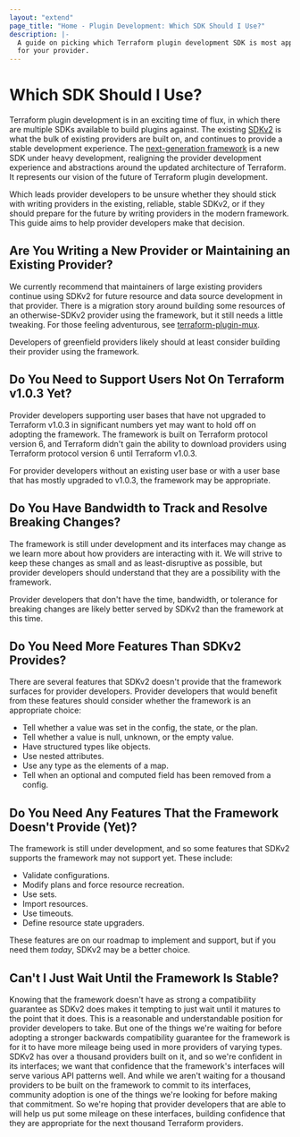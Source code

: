 ```yaml
---
layout: "extend"
page_title: "Home - Plugin Development: Which SDK Should I Use?"
description: |-
  A guide on picking which Terraform plugin development SDK is most appropriate
  for your provider.
---
```


# Which SDK Should I Use?

Terraform plugin development is in an exciting time of flux, in which there are
multiple SDKs available to build plugins against. The existing
[SDKv2](/docs/extend/index.html) is what the bulk of existing providers are
built on, and continues to provide a stable development experience. The [next-generation
framework](/docs/plugin/framework/index.html) is a new SDK under heavy
development, realigning the provider development experience and abstractions
around the updated architecture of Terraform. It represents our vision of the
future of Terraform plugin development.

Which leads provider developers to be unsure whether they should stick with
writing providers in the existing, reliable, stable SDKv2, or if they should
prepare for the future by writing providers in the modern framework. This guide
aims to help provider developers make that decision.

## Are You Writing a New Provider or Maintaining an Existing Provider?

We currently recommend that maintainers of large existing providers continue
using SDKv2 for future resource and data source development in that provider.
There is a migration story around building some resources of an otherwise-SDKv2
provider using the framework, but it still needs a little tweaking. For those
feeling adventurous, see
[terraform-plugin-mux](https://pkg.go.dev/github.com/hashicorp/terraform-plugin-mux).

Developers of greenfield providers likely should at least consider building
their provider using the framework.

## Do You Need to Support Users Not On Terraform v1.0.3 Yet?

Provider developers supporting user bases that have not upgraded to Terraform
v1.0.3 in significant numbers yet may want to hold off on adopting the
framework. The framework is built on Terraform protocol version 6, and
Terraform didn't gain the ability to download providers using Terraform
protocol version 6 until Terraform v1.0.3.

For provider developers without an existing user base or with a user base that
has mostly upgraded to v1.0.3, the framework may be appropriate.

## Do You Have Bandwidth to Track and Resolve Breaking Changes?

The framework is still under development and its interfaces may change as we
learn more about how providers are interacting with it. We will strive to keep
these changes as small and as least-disruptive as possible, but provider
developers should understand that they are a possibility with the framework.

Provider developers that don't have the time, bandwidth, or tolerance for
breaking changes are likely better served by SDKv2 than the framework at this
time.

## Do You Need More Features Than SDKv2 Provides?

There are several features that SDKv2 doesn't provide that the framework
surfaces for provider developers. Provider developers that would benefit from
these features should consider whether the framework is an appropriate choice:

* Tell whether a value was set in the config, the state, or the plan.
* Tell whether a value is null, unknown, or the empty value.
* Have structured types like objects.
* Use nested attributes.
* Use any type as the elements of a map.
* Tell when an optional and computed field has been removed from a config.

## Do You Need Any Features That the Framework Doesn't Provide (Yet)?

The framework is still under development, and so some features that SDKv2
supports the framework may not support yet. These include:

* Validate configurations.
* Modify plans and force resource recreation.
* Use sets.
* Import resources.
* Use timeouts.
* Define resource state upgraders.

These features are on our roadmap to implement and support, but if you need
them _today_, SDKv2 may be a better choice.

## Can't I Just Wait Until the Framework Is Stable?

Knowing that the framework doesn't have as strong a compatibility guarantee as
SDKv2 does makes it tempting to just wait until it matures to the point that it
does. This is a reasonable and understandable position for provider developers
to take. But one of the things we're waiting for before adopting a stronger
backwards compatibility guarantee for the framework is for it to have more
mileage being used in more providers of varying types. SDKv2 has over a
thousand providers built on it, and so we're confident in its interfaces; we
want that confidence that the framework's interfaces will serve various API
patterns well.  And while we aren't waiting for a thousand providers to be
built on the framework to commit to its interfaces, community adoption is one
of the things we're looking for before making that commitment. So we're hoping
that provider developers that are able to will help us put some mileage on
these interfaces, building confidence that they are appropriate for the next
thousand Terraform providers.
